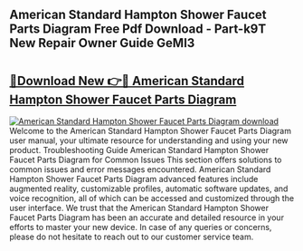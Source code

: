 ## American Standard Hampton Shower Faucet Parts Diagram Free Pdf Download - Part-k9T New Repair Owner Guide GeMI3

# <h2><a href="http://dfhn713.blite.top/?on=American+Standard+Hampton+Shower+Faucet+Parts+Diagram">🔗Download New 👉🔴 American Standard Hampton Shower Faucet Parts Diagram</a></h2>

[![American Standard Hampton Shower Faucet Parts Diagram download](https://i.imgur.com/lujVjoI.png)](http://dfhn713.blite.top/?on=American+Standard+Hampton+Shower+Faucet+Parts+Diagram)
Welcome to the American Standard Hampton Shower Faucet Parts Diagram user manual, your ultimate resource for understanding and using your new product. Troubleshooting Guide American Standard Hampton Shower Faucet Parts Diagram for Common Issues This section offers solutions to common issues and error messages encountered. American Standard Hampton Shower Faucet Parts Diagram advanced features include augmented reality, customizable profiles, automatic software updates, and voice recognition, all of which can be accessed and customized through the user interface. We trust that the American Standard Hampton Shower Faucet Parts Diagram has been an accurate and detailed resource in your efforts to master your new device. In case of any queries or concerns, please do not hesitate to reach out to our customer service team.
